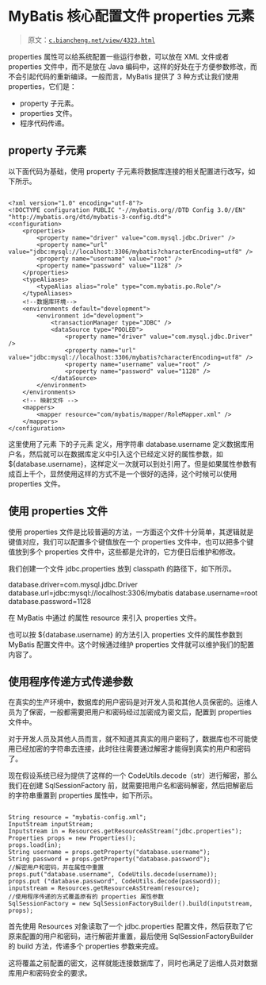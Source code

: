 # MyBatis 核心配置文件 properties 元素

> 原文：[`c.biancheng.net/view/4323.html`](http://c.biancheng.net/view/4323.html)

properties 属性可以给系统配置一些运行参数，可以放在 XML 文件或者 properties 文件中，而不是放在 Java 编码中，这样的好处在于方便参数修改，而不会引起代码的重新编译。一般而言，MyBatis 提供了 3 种方式让我们使用 properties，它们是：

*   property 子元素。
*   properties 文件。
*   程序代码传递。

## property 子元素

以下面代码为基础，使用 property 子元素将数据库连接的相关配置进行改写，如下所示。

```

<?xml version="1.0" encoding="utf-8"?>
<!DOCTYPE configuration PUBLIC "-//mybatis.org//DTD Config 3.0//EN"
"http://mybatis.org/dtd/mybatis-3-config.dtd">
<configuration>
    <properties>
        <property name="driver" value="com.mysql.jdbc.Driver" />
        <property name="url" value="jdbc:mysql://localhost:3306/mybatis?characterEncoding=utf8" />
        <property name="username" value="root" />
        <property name="password" value="1128" />
    </properties>
    <typeAliases>
        <typeAlias alias="role" type="com.mybatis.po.Role"/>
    </typeAliases>
    <!--数据库环境-->
    <environments default="development">
        <environment id="development">
            <transactionManager type="JDBC" />
            <dataSource type="POOLED">
                <property name="driver" value="com.mysql.jdbc.Driver" />
                <property name="url"    value="jdbc:mysql://localhost:3306/mybatis?characterEncoding=utf8" />
                <property name="username" value="root" />
                <property name="password" value="1128" />
            </dataSource>
        </environment>
    </environments>
    <!-- 映射文件 -->
    <mappers>
        <mapper resource="com/mybatis/mapper/RoleMapper.xml" />
    </mappers>
</configuration>
```

这里使用了元素 <properties> 下的子元素 <property> 定义，用字符串 database.username 定义数据库用户名，然后就可以在数据库定义中引入这个已经定义好的属性参数，如 ${database.username}，这样定义一次就可以到处引用了。但是如果属性参数有成百上千个，显然使用这样的方式不是一个很好的选择，这个时候可以使用 properties 文件。

## 使用 properties 文件

使用 properties 文件是比较普遍的方法，一方面这个文件十分简单，其逻辑就是键值对应，我们可以配置多个键值放在一个 properties 文件中，也可以把多个键值放到多个 properties 文件中，这些都是允许的，它方便日后维护和修改。

我们创建一个文件 jdbc.properties 放到 classpath 的路径下，如下所示。

database.driver=com.mysql.jdbc.Driver
database.url=jdbc:mysql://localhost:3306/mybatis
database.username=root
database.password=1128

在 MyBatis 中通过 <properties> 的属性 resource 来引入 properties 文件。

<properties resource="jdbc.properties"/>

也可以按 ${database.username} 的方法引入 properties 文件的属性参数到 MyBatis 配置文件中。这个时候通过维护 properties 文件就可以维护我们的配置内容了。

## 使用程序传递方式传递参数

在真实的生产环境中，数据库的用户密码是对开发人员和其他人员保密的。运维人员为了保密，一般都需要把用户和密码经过加密成为密文后，配置到 properties 文件中。

对于开发人员及其他人员而言，就不知道其真实的用户密码了，数据库也不可能使用已经加密的字符串去连接，此时往往需要通过解密才能得到真实的用户和密码了。

现在假设系统已经为提供了这样的一个 CodeUtils.decode（str）进行解密，那么我们在创建 SqlSessionFactory 前，就需要把用户名和密码解密，然后把解密后的字符串重置到 properties 属性中，如下所示。

```

String resource = "mybatis-config.xml";
InputStream inputStream;
Inputstream in = Resources.getResourceAsStream("jdbc.properties");
Properties props = new Properties();
props.load(in);
String username = props.getProperty("database.username");
String password = props.getProperty("database.password");
//解密用户和密码，并在属性中重置
props.put("database.username", CodeUtils.decode(username));
props.put ("database.password", CodeUtils.decode(password)); 
inputstream = Resources.getResourceAsStream(resource);
//使用程序传递的方式覆盖原有的 properties 属性参数
SqlSessionFactory = new SqlSessionFactoryBuilder().build(inputstream, props);
```

首先使用 Resources 对象读取了一个 jdbc.properties 配置文件，然后获取了它原来配置的用户和密码，进行解密并重置，最后使用 SqlSessionFactoryBuilder 的 build 方法，传递多个 properties 参数来完成。

这将覆盖之前配置的密文，这样就能连接数据库了，同时也满足了运维人员对数据库用户和密码安全的要求。